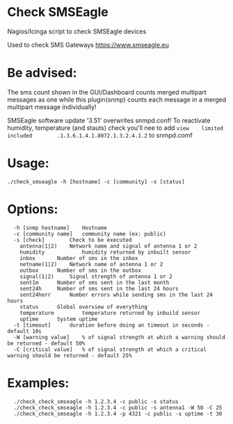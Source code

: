 # Check SMSEagle
Nagios/Icinga script to check SMSEagle devices

Used to check SMS Gateways https://www.smseagle.eu

# Be advised:

The sms count shown in the GUI/Dashboard counts merged multipart messages as one while this plugin(snmp) counts each message in a merged multipart message individually!

SMSEagle software update '3.51' overwrites snmpd.conf! To reactivate humidity, temperature (and stauts) check you'll nee to add
`view    limited included        .1.3.6.1.4.1.8072.1.3.2.4.1.2`
to snmpd.comf

# Usage:
```
./check_smseagle -h [hostname] -c [community] -s [status]
```

# Options:
```
  -h [snmp hostname]	Hostname
  -c [community name]	community name (ex: public)
  -s [check]		Check to be executed
    antenna(1|2)	Network name and signal of antenna 1 or 2
    humidity			humidity returned by inbuilt sensor
    inbox		Number of sms in the inbox
    netname(1|2)	Network name of antenna 1 or 2
    outbox		Number of sms in the outbox
    signal(1|2)		Signal strength of antenna 1 or 2
    sent1m		Number of sms sent in the last month
    sent24h		Number of sms sent in the last 24 hours
    sent24herr		Number errors while sending sms in the last 24 hours
    status		Global overview of everything
    temperature			temperature returned by inbuild sensor
    uptime		System uptime
  -t [timeout]		duration before doing an timeout in seconds - default 10s
  -W [warning value]	% of signal strength at which a warning should be returned - default 50%
  -C [critical value]	% of signal strength at which a critical warning should be returned - default 25%
```

# Examples:
```
  ./check_check_smseagle -h 1.2.3.4 -c public -s status 
  ./check_check_smseagle -h 1.2.3.4 -c public -s antenna1 -W 50 -C 25
  ./check_check_smseagle -h 1.2.3.4 -p 4321 -c public -s uptime -t 30
```
